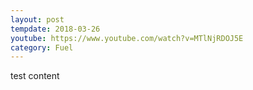 ```yaml
---
layout: post
tempdate: 2018-03-26
youtube: https://www.youtube.com/watch?v=MTlNjRDOJ5E
category: Fuel
---
```

test content